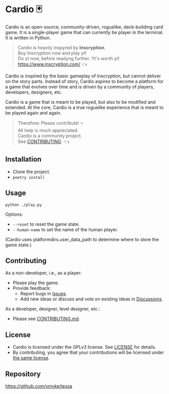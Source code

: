
# Cardio 🃏

Cardio is an open-source, community-driven, roguelike, deck-building card game. It is a
single-player game that can currently be player in the terminal. It is written in
Python.

> Cardio is heavily inspyred by **Inscryption**.  
> Buy Inscryption now and play yt!  
> Do yt now, before readyng further. Yt's worth yt!  
> https://www.inscryption.com/ 👈  

Cardio is inspired by the basic gameplay of Inscryption, but cannot deliver on the story
parts. Instead of story, Cardio aspires to become a platform for a game that evolves
over time and is driven by a community of players, developers, designers, etc. 

Cardio is a game that is meant to be played, but also to be modified and extended. At
the core, Cardio is a true roguelike experience that is meant to be played again and
again.

> Therefore: Please contribute! ⭐  
> All help is much appreciated.  
> Cardio is a community project.  
> See [CONTRIBUTING](CONTRIBUTING.md). 👈  


## Installation

- Clone the project.
- `poetry install`


## Usage

`python ./play.py`

Options:
- `--reset` to reset the game state.
- `--human-name` to set the name of the human player.

(Cardio uses platformdirs.user_data_path to determine where to store the game state.)


## Contributing

As a non-developer, i.e., as a player:

- Please play the game.
- Provide feedback:
  - Report bugs in [Issues](https://github.com/ymyke/cardio/issues).
  - Add new ideas or discuss and vote on existing ideas in
    [Discussions](https://github.com/ymyke/cardio/discussions).

As a developer, designer, level designer, etc.:

- Please see [CONTRIBUTING.md](CONTRIBUTING.md).


## License

- Cardio is licensed under the GPLv3 license. See [LICENSE](LICENSE) for details.
- By contributing, you agree that your contributions will be licensed under 
  [the same license](LICENSE).


## Repository

https://github.com/ymyke/tessa

